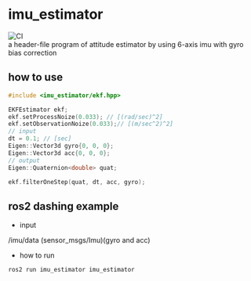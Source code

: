 imu_estimator
====
![CI](https://github.com/rsasaki0109/imu_estimator/workflows/CI/badge.svg)  
a header-file program of attitude estimator by using 6-axis imu with gyro bias correction
## how to use

```cpp
#include <imu_estimator/ekf.hpp>

EKFEstimator ekf;
ekf.setProcessNoize(0.033); // [(rad/sec)^2]
ekf.setObservationNoize(0.033);// [(m/sec^2)^2]
// input
dt = 0.1; // [sec]
Eigen::Vector3d gyro{0, 0, 0};
Eigen::Vector3d acc{0, 0, 0};
// output
Eigen::Quaternion<double> quat;

ekf.filterOneStep(quat, dt, acc, gyro);
```

## ros2 dashing example
- input  

/imu/data  (sensor_msgs/Imu)(gyro and acc)

- how to run

```
ros2 run imu_estimator imu_estimator 
```

